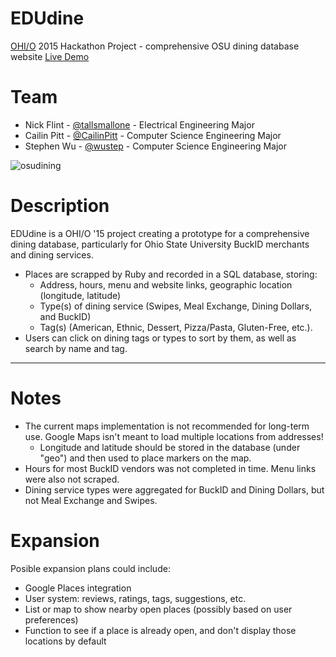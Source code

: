# EDUdine

[OHI/O](http://hack.osu.edu/) 2015 Hackathon Project - comprehensive OSU dining database website
[Live Demo](http://wustep.me/dine/)

# Team
* Nick Flint - [@tallsmallone](http://github.com/tallsmallone/) - Electrical Engineering Major
* Cailin Pitt - [@CailinPitt](http://github.com/CailinPitt/) - Computer Science Engineering Major
* Stephen Wu - [@wustep](http://github.com/wustep/) - Computer Science Engineering Major


![osudining](http://wustep.me/assets/img/portfolio/osudining.png "osudining")

# Description
EDUdine is a OHI/O '15 project creating a prototype for a comprehensive dining database, particularly for Ohio State University BuckID merchants and dining services. 
* Places are scrapped by Ruby and recorded in a SQL database, storing:
  * Address, hours, menu and website links, geographic location (longitude, latitude) 
  * Type(s) of dining service (Swipes, Meal Exchange, Dining Dollars, and BuckID) 
  * Tag(s) (American, Ethnic, Dessert, Pizza/Pasta, Gluten-Free, etc.). 
* Users can click on dining tags or types to sort by them, as well as search by name and tag.

---

# Notes
* The current maps implementation is not recommended for long-term use. Google Maps isn't meant to load multiple locations from addresses! 
  * Longitude and latitude should be stored in the database (under "geo") and then used to place markers on the map.
* Hours for most BuckID vendors was not completed in time. Menu links were also not scraped. 
* Dining service types were aggregated for BuckID and Dining Dollars, but not Meal Exchange and Swipes. 

# Expansion
Posible expansion plans could include:
* Google Places integration
* User system: reviews, ratings, tags, suggestions, etc. 
* List or map to show nearby open places (possibly based on user preferences)
* Function to see if a place is already open, and don't display those locations by default
